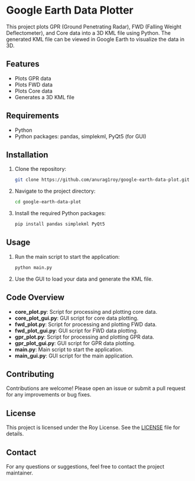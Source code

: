 # Google Earth Data Plotter

This project plots GPR (Ground Penetrating Radar), FWD (Falling Weight Deflectometer), and Core data into a 3D KML file using Python. The generated KML file can be viewed in Google Earth to visualize the data in 3D.

## Features

- Plots GPR data
- Plots FWD data
- Plots Core data
- Generates a 3D KML file

## Requirements

- Python
- Python packages: pandas, simplekml, PyQt5 (for GUI)

## Installation

1. Clone the repository:

    ```bash
    git clone https://github.com/anurag1roy/google-earth-data-plot.git
    ```

2. Navigate to the project directory:

    ```bash
    cd google-earth-data-plot
    ```

3. Install the required Python packages:

    ```bash
    pip install pandas simplekml PyQt5
    ```

## Usage

1. Run the main script to start the application:

    ```bash
    python main.py
    ```

2. Use the GUI to load your data and generate the KML file.

## Code Overview

- **core_plot.py**: Script for processing and plotting core data.
- **core_plot_gui.py**: GUI script for core data plotting.
- **fwd_plot.py**: Script for processing and plotting FWD data.
- **fwd_plot_gui.py**: GUI script for FWD data plotting.
- **gpr_plot.py**: Script for processing and plotting GPR data.
- **gpr_plot_gui.py**: GUI script for GPR data plotting.
- **main.py**: Main script to start the application.
- **main_gui.py**: GUI script for the main application.

## Contributing

Contributions are welcome! Please open an issue or submit a pull request for any improvements or bug fixes.

## License

This project is licensed under the Roy License. See the [LICENSE](LICENSE) file for details.

## Contact

For any questions or suggestions, feel free to contact the project maintainer.
